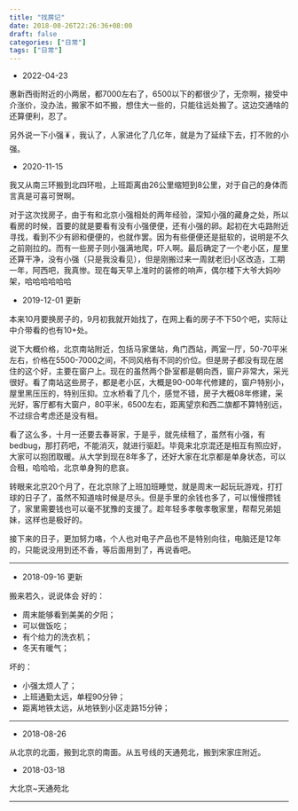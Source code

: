 ```yaml
---
title: "找房记"
date: 2018-08-26T22:26:36+08:00
draft: false
categories: ["日常"]
tags: ["日常"]
---
```


- 2022-04-23

惠新西街附近的小两居，都7000左右了，6500以下的都很少了，无奈啊，接受中介涨价，没办法，搬家不如不搬，想住大一些的，只能往远处搬了。这边交通啥的还算便利，忍了。

另外说一下小强🪳，我认了，人家进化了几亿年，就是为了延续下去，打不败的小强。

- 2020-11-15

我又从南三环搬到北四环啦，上班距离由26公里缩短到8公里，对于自己的身体而言真是可喜可贺啊。

对于这次找房子，由于有和北京小强相处的两年经验，深知小强的藏身之处，所以看房的时候，首要的就是要看有没有小强便便，还有小强的卵。起初在大屯路附近寻找，看到不少有卵和便便的，也就作罢。因为有些便便还是挺软的，说明是不久之前刚拉的。而有一些房子则小强满地爬，吓人啊。最后确定了一个老小区，屋里还算干净，没有小强（只是我没看见），但是刚搬过来一周就老旧小区改造，工期一年，阿西吧，我真惨。现在每天早上准时的装修的响声，偶尔楼下大爷大妈吵架，哈哈哈哈哈哈

- 2019-12-01 更新
  
本来10月要换房子的，9月初我就开始找了，在网上看的房子不下50个吧，实际让中介带看的也有10+处。

说下大概价格，北京南站附近，包括马家堡站，角门西站，两室一厅，50-70平米左右，价格在5500-7000之间，不同风格有不同的价位。但是房子都没有现在居住的这个好，主要在窗户上。现在的虽然两个卧室都是朝向西，窗户非常大，采光很好。看了南站这些房子，都是老小区，大概是90-00年代修建的，窗户特别小，屋里黑压压的，特别压抑。立水桥看了几个，感觉不错，房子大概08年修建，采光好，客厅都有大窗户，80平米，6500左右，距离望京和西二旗都不算特别远，不过综合考虑还是没有租。

看了这么多，十月一还要去春哥家，于是乎，就先续租了，虽然有小强，有bedbug，那打药吧，不能消灭，就进行驱赶。毕竟来北京混还是相互有照应好，大家可以抱团取暖。从大学到现在8年多了，还好大家在北京都是单身状态，可以合租，哈哈哈，北京单身狗的悲哀。

转眼来北京20个月了，在北京除了上班加班睡觉，就是周末一起玩玩游戏，打打球的日子了，虽然不知道啥时候是尽头。但是手里的余钱也多了，可以慢慢攒钱了，家里需要钱也可以毫不犹豫的支援了。趁年轻多孝敬孝敬家里，帮帮兄弟姐妹，这样也是极好的。

接下来的日子，更加努力咯，个人也对电子产品也不是特别向往，电脑还是12年的，只能说没用到还不香，等后面用到了，再说香吧。

---

- 2018-09-16 更新

搬来若久，说说体会
好的：

- 周末能够看到美美的夕阳；
- 可以做饭吃；
- 有个给力的洗衣机；
- 冬天有暖气；

坏的：

- 小强太烦人了；
- 上班通勤太远，单程90分钟；
- 距离地铁太远，从地铁到小区走路15分钟；

---

- 2018-08-26

从北京的北面，搬到北京的南面。从五号线的天通苑北，搬到宋家庄附近。

- 2018-03-18

大北京~天通苑北

---